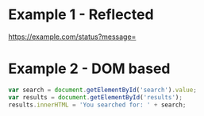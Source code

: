 
# Example 1 - Reflected

https://example.com/status?message=<script>alert()</script>

# Example 2 - DOM based

```js
var search = document.getElementById('search').value;
var results = document.getElementById('results');
results.innerHTML = 'You searched for: ' + search;
```